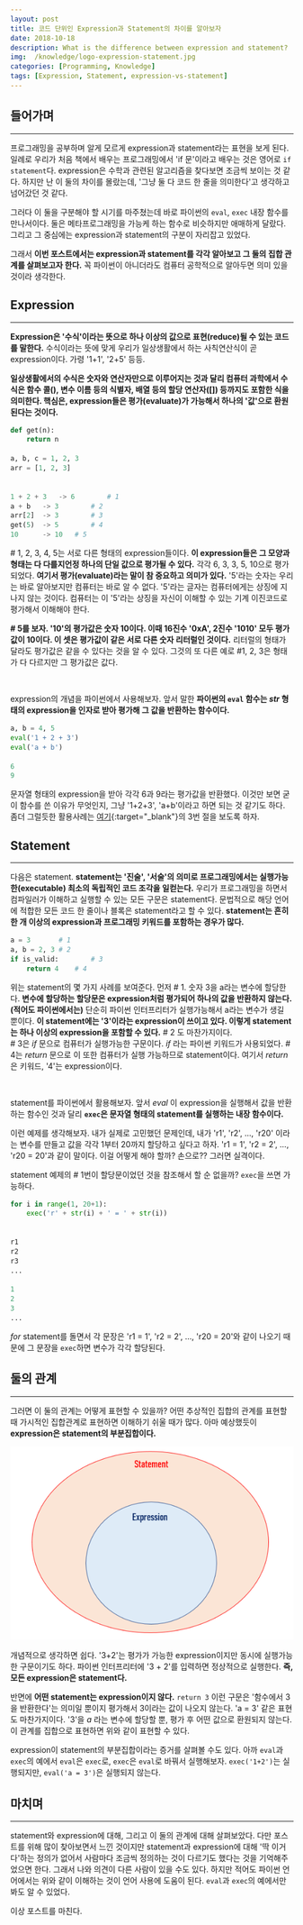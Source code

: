 ```yaml
---
layout: post
title: 코드 단위인 Expression과 Statement의 차이를 알아보자
date: 2018-10-18
description: What is the difference between expression and statement?
img:  /knowledge/logo-expression-statement.jpg
categories: [Programming, Knowledge]
tags: [Expression, Statement, expression-vs-statement]
---
```


## 들어가며

---

프로그래밍을 공부하며 알게 모르게 expression과 statement라는 표현을 보게 된다. 일례로 우리가 처음 책에서 배우는 프로그래밍에서 'if 문'이라고 배우는 것은 영어로 `if statement`다. expression은 수학과 관련된 알고리즘을 찾다보면 조금씩 보이는 것 같다. 하지만 난 이 둘의 차이를 몰랐는데, '그냥 둘 다 코드 한 줄을 의미한다'고 생각하고 넘어갔던 것 같다.  

그러다 이 둘을 구분해야 할 시기를 마주쳤는데 바로 파이썬의 `eval`, `exec` 내장 함수를 만나서이다. 둘은 메타프로그래밍을 가능케 하는 함수로 비슷하지만 애매하게 달랐다. 그리고 그 중심에는 expression과 statement의 구분이 자리잡고 있었다.  

그래서 **이번 포스트에서는 expression과 statement를 각각 알아보고 그 둘의 집합 관계를 살펴보고자 한다.** 꼭 파이썬이 아니더라도 컴퓨터 공학적으로 알아두면 의미 있을 것이라 생각한다.


## Expression

---

**Expression은 '수식'이라는 뜻으로 하나 이상의 값으로 표현(reduce)될 수 있는 코드를 말한다.** 수식이라는 뜻에 맞게 우리가 일상생활에서 하는 사칙연산식이 곧 expression이다. 가령 '1+1', '2+5' 등등.  

**일상생활에서의 수식은 숫자와 연산자만으로 이루어지는 것과 달리 컴퓨터 과학에서 수식은 함수 콜(), 변수 이름 등의 식별자, 배열 등의 할당 연산자([]) 등까지도 포함한 식을 의미한다. 핵심은, expression들은 평가(evaluate)가 가능해서 하나의 '값'으로 환원된다는 것이다.**

```python
def get(n):
    return n

a, b, c = 1, 2, 3
arr = [1, 2, 3]


1 + 2 + 3	-> 6		# 1
a + b	-> 3		# 2
arr[2]	-> 3		# 3
get(5)	-> 5		# 4
10		-> 10	# 5
```
\# 1, 2, 3, 4, 5는 서로 다른 형태의 expression들이다. **이 expression들은 그 모양과 형태는 다 다를지언정 하나의 단일 값으로 평가될 수 있다.** 각각 6, 3, 3, 5, 10으로 평가되었다. **여기서 평가(evaluate)라는 말이 참 중요하고 의미가 있다.** '5'라는 숫자는 우리는 바로 알아보지만 컴퓨터는 바로 알 수 없다. '5'라는 글자는 컴퓨터에게는 상징에 지나지 않는 것이다. 컴퓨터는 이 '5'라는 상징을 자신이 이해할 수 있는 기계 이진코드로 평가해서 이해해야 한다.  

**\# 5를 보자. '10'의 평가값은 숫자 10이다. 이때 16진수 '0xA', 2진수 '1010' 모두 평가값이 10이다. 이 셋은 평가값이 같은 서로 다른 숫자 리터럴인 것이다.** 리터럴의 형태가 달라도 평가값은 같을 수 있다는 것을 알 수 있다. 그것의 또 다른 예로 \#1, 2, 3은 형태가 다 다르지만 그 평가값은 값다.  

<br>

expression의 개념을 파이썬에서 사용해보자. 앞서 말한 **파이썬의 `eval` 함수는 _str_ 형태의 expression을 인자로 받아 평가해 그 값을 반환하는 함수이다.**

```python
a, b = 4, 5
eval('1 + 2 + 3')
eval('a + b')

6
9
```

문자열 형태의 expression을 받아 각각 6과 9라는 평가값을 반환했다. 이것만 보면 굳이 함수를 쓴 이유가 무엇인지, 그냥  '1+2+3', 'a+b'이라고 하면 되는 것 같기도 하다. 좀더 그럴듯한 활용사례는 [여기](https://shoark7.github.io/programming/algorithm/3ways-to-get-multiplication-in-a-list-in-python.html){:target="\_blank"}의 3번 절을 보도록 하자.



## Statement

---

다음은 statement. **statement는 '진술', '서술'의 의미로 프로그래밍에서는 실행가능한(executable) 최소의 독립적인 코드 조각을 일컫는다.** 우리가 프로그래밍을 하면서 컴파일러가 이해하고 실행할 수 있는 모든 구문은 statement다. 문법적으로 해당 언어에 적합한 모든 코드 한 줄이나 블록은 statement라고 할 수 있다. **statement는 흔히 한 개 이상의 expression과 프로그래밍 키워드를 포함하는 경우가 많다.**

```python
a = 3		# 1
a, b = 2, 3	# 2
if is_valid:		# 3
    return 4	# 4
```

위는 statement의 몇 가지 사례를 보여준다. 먼저 \# 1. 숫자 3을 a라는 변수에 할당한다. **변수에 할당하는 할당문은 expression처럼 평가되어 하나의 값을 반환하지 않는다.(적어도 파이썬에서는)** 단순히 파이썬 인터프리터가 실행가능해서 a라는 변수가 생길 뿐이다. **이 statement에는 '3'이라는 expression이 쓰이고 있다. 이렇게 statement는 하나 이상의 expression을 포함할 수 있다.** \# 2 도 마찬가지이다.  
\# 3은 _if_ 문으로 컴퓨터가 실행가능한 구문이다. _if_ 라는 파이썬 키워드가 사용되었다. \# 4는 _return_ 문으로 이 또한 컴퓨터가 실행 가능하므로 statement이다. 여기서 _return_ 은 키워드, '4'는 expression이다.


<br>

statement를 파이썬에서 활용해보자. 앞서 _eval_ 이 expression을 실행해서 값을 반환하는 함수인 것과 달리 **`exec`은 문자열 형태의 statement를 실행하는 내장 함수이다.**  

이런 예제를 생각해보자. 내가 실제로 고민했던 문제인데, 내가 'r1', 'r2', ..., 'r20' 이라는 변수를 만들고 값을 각각 1부터 20까지 할당하고 싶다고 하자. 'r1 = 1', 'r2 = 2', ..., 'r20 = 20'과 같이 말이다. 이걸 어떻게 해야 할까? 손으로?? 그러면 실격이다.  

statement 예제의 \# 1번이 할당문이었던 것을 참조해서 할 순 없을까? `exec`을 쓰면 가능하다.


```python
for i in range(1, 20+1):
    exec('r' + str(i) + ' = ' + str(i))


r1
r2
r3
...

1
2
3
...
```

_for_ statement를 돌면서 각 문장은 'r1 = 1', 'r2 = 2', ..., 'r20 = 20'와 같이 나오기 때문에 그 문장을 `exec`하면 변수가  각각 할당된다.



## 둘의 관계

---

그러면 이 둘의 관계는 어떻게 표현할 수 있을까? 어떤 추상적인 집합의 관계를 표현할 때 가시적인 집합관계로 표현하면 이해하기 쉬울 때가 많다. 아마 예상했듯이 **expression은 statement의 부분집합이다.**

![expression-vs-statement-diagram](/assets/img/knowledge/expression_statement.png)

개념적으로 생각하면 쉽다. '3+2'는 평가가 가능한 expression이지만 동시에 실행가능한 구문이기도 하다. 파이썬 인터프리터에 '3 + 2'를 입력하면 정상적으로 실행한다. **즉, 모든 expression은 statement다.**  

반면에 **어떤 statement는 expression이지 않다.** `return 3` 이런 구문은 '함수에서 3을 반환한다'는 의미일 뿐이지 평가해서 3이라는 값이 나오지 않는다. 'a = 3' 같은 표현도 마찬가지이다. '3'을 _a_ 라는 변수에 할당할 뿐, 평가 후 어떤 값으로 환원되지 않는다. 이 관계를 집합으로 표현하면 위와 같이 표현할 수 있다.  

expression이 statement의 부분집합이라는 증거를 살펴볼 수도 있다. 아까 `eval`과 `exec`의 예에서 `eval`은 `exec`로, `exec`은 `eval`로 바꿔서 실행해보자. `exec('1+2')`는 실행되지만, `eval('a = 3')`은 실행되지 않는다.



## 마치며

---

statement와 expression에 대해, 그리고 이 둘의 관계에 대해 살펴보았다. 다만 포스트를 위해 많이 찾아보면서 느낀 것이지만 statement과 expression에 대해 '딱 이거다'하는 정의가 없어서 사람마다 조금씩 정의하는 것이 다르기도 했다는 것을 기억해주었으면 한다. 그래서 나와 의견이 다른 사람이 있을 수도 있다. 하지만 적어도 파이썬 언어에서는 위와 같이 이해하는 것이 언어 사용에 도움이 된다. `eval`과 `exec`의 예에서만 봐도 알 수 있었다.  

이상 포스트를 마친다.
